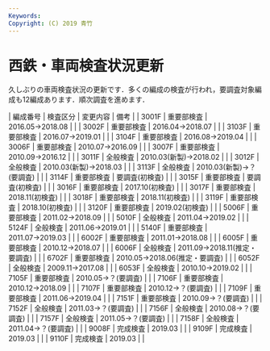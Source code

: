 ```yaml
---
Keywords: 
Copyright: (C) 2019 青竹
---
```


# 西鉄・車両検査状況更新

久しぶりの車両検査状況の更新です．多くの編成の検査が行われ，要調査対象編成も12編成あります．順次調査を進めます．

| 編成番号 | 検査区分 | 変更内容 | 備考 |
| 3001F | 重要部検査 | 2016.05→2018.08 |  |
| 3002F | 重要部検査 | 2016.04→2018.07 |  |
| 3103F | 重要部検査 | 2016.07→2019.01 |  |
| 3104F | 重要部検査 | 2016.08→2019.04 |  |
| 3006F | 重要部検査 | 2010.07→2016.09 |  |
| 3007F | 重要部検査 | 2010.09→2016.12 |  |
| 3011F | 全般検査 | 2010.03(新製)→2018.02 |  |
| 3012F | 全般検査 | 2010.03(新製)→2018.03 |  |
| 3113F | 全般検査 | 2010.03(新製)→？(要調査) |  |
| 3114F | 重要部検査 | 要調査(初検査) |  |
| 3015F | 重要部検査 | 要調査(初検査) |  |
| 3016F | 重要部検査 | 2017.10(初検査) |  |
| 3017F | 重要部検査 | 2018.11(初検査) |  |
| 3018F | 重要部検査 | 2018.11(初検査) |  |
| 3119F | 重要部検査 | 2018.10(初検査) |  |
| 3120F | 重要部検査 | 2019.02(初検査) |  |
| 5006F | 重要部検査 | 2011.02→2018.09 |  |
| 5010F | 全般検査 | 2011.04→2019.02 |  |
| 5124F | 全般検査 | 2011.06→2019.01 |  |
| 5140F | 重要部検査 | 2011.07→2019.03 |  |
| 6002F | 重要部検査 | 2011.01→2018.08 |  |
| 6005F | 重要部検査 | 2010.12→2018.07 |  |
| 6006F | 全般検査 | 2011.09→2018.11(推定・要調査) |  |
| 6702F | 重要部検査 | 2010.05→2018.06(推定・要調査) |  |
| 6052F | 全般検査 | 2009.11→2017.08 |  |
| 6053F | 全般検査 | 2010.10→2019.02 |  |
| 7105F | 重要部検査 | 2010.05→？(要調査) |  |
| 7106F | 重要部検査 | 2010.12→2018.09 |  |
| 7107F | 重要部検査 | 2010.12→？(要調査) |  |
| 7109F | 重要部検査 | 2011.06→2019.04 |  |
| 7151F | 重要部検査 | 2010.09→？(要調査) |  |
| 7152F | 全般検査 | 2011.03→？(要調査) |  |
| 7156F | 全般検査 | 2010.08→？(要調査) |  |
| 7157F | 全般検査 | 2011.05→？(要調査) |  |
| 7158F | 全般検査 | 2011.04→？(要調査) |  |
| 9008F | 完成検査 | 2019.03 |  |
| 9109F | 完成検査 | 2019.03 |  |
| 9110F | 完成検査 | 2019.03 |  |


